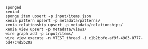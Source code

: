     sponged
    xeniad
    sponge item upsert -p input/items.json
    xenia pattern upsert -p metadata/patterns/
    xenia relationship upsert -p metadata/relationships/
    xenia view upsert -p metadata/views/
    wire graph add -p input/items/
    wire view execute -n VTEST_thread -i c1b2bbfe-af9f-4903-8777-bd47c4d5b20a
